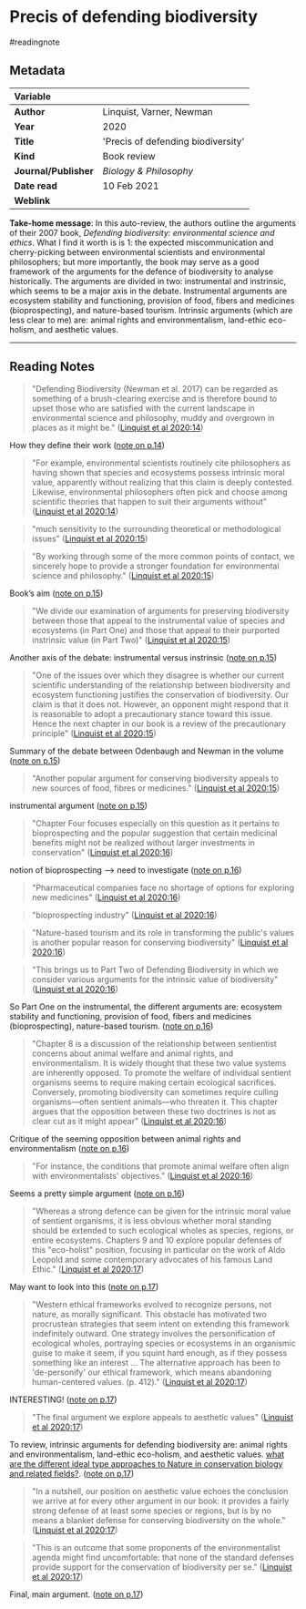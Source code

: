 # Precis of defending biodiversity
#readingnote 


## Metadata

|   Variable     |  |
|:--------------|:-----------|
| **Author**			| Linquist, Varner, Newman     | 
| **Year**				| 	2020		 | 
| **Title**				| 	'Precis of defending biodiversity'		 | 
| **Kind**				| Book review|
| **Journal/Publisher**				| 	*Biology & Philosophy*		 | 
| **Date read**				| 	10 Feb 2021	 | 
| **Weblink**				| 			 | 

**Take-home message**: In this auto-review, the authors outline the arguments of their 2007 book, *Defending biodiversity: environmental science and ethics*. What I find it worth is is 1: the expected miscommunication and cherry-picking between environmental scientists and environmental philosophers; but more importantly, the book may serve as a good framework of the arguments for the defence of biodiversity to analyse historically. The arguments are divided in two: instrumental and instrinsic, which seems to be a major axis in the debate. Instrumental arguments are ecosystem stability and functioning, provision of food, fibers and medicines (bioprospecting), and nature-based tourism. Intrinsic arguments (which are less clear to me) are: animal rights and environmentalism, land-ethic eco-holism, and aesthetic values. 


---

## Reading Notes

> "Defending Biodiversity (Newman et al. 2017) can be regarded as something of a brush-clearing exercise and is therefore bound to upset those who are satisfied with the current landscape in environmental science and philosophy, muddy and overgrown in places as it might be." ([Linquist et al 2020:14](zotero://open-pdf/library/items/EIFLFANT?page=1))

How they define their work ([note on p.14](zotero://open-pdf/library/items/EIFLFANT?page=1))

> "For example, environmental scientists routinely cite philosophers as having shown that species and ecosystems possess intrinsic moral value, apparently without realizing that this claim is deeply contested. Likewise, environmental philosophers often pick and choose among scientific theories that happen to suit their arguments without" ([Linquist et al 2020:14](zotero://open-pdf/library/items/EIFLFANT?page=1))

> "much sensitivity to the surrounding theoretical or methodological issues" ([Linquist et al 2020:15](zotero://open-pdf/library/items/EIFLFANT?page=2))

> "By working through some of the more common points of contact, we sincerely hope to provide a stronger foundation for environmental science and philosophy." ([Linquist et al 2020:15](zotero://open-pdf/library/items/EIFLFANT?page=2))

Book’s aim ([note on p.15](zotero://open-pdf/library/items/EIFLFANT?page=2))

> "We divide our examination of arguments for preserving biodiversity between those that appeal to the instrumental value of species and ecosystems (in Part One) and those that appeal to their purported instrinsic value (in Part Two)" ([Linquist et al 2020:15](zotero://open-pdf/library/items/EIFLFANT?page=2))

Another axis of the debate: instrumental versus instrinsic ([note on p.15](zotero://open-pdf/library/items/EIFLFANT?page=2))

> "One of the issues over which they disagree is whether our current scientific understanding of the relationship between biodiversity and ecosystem functioning justifies the conservation of biodiversity. Our claim is that it does not. However, an opponent might respond that it is reasonable to adopt a precautionary stance toward this issue. Hence the next chapter in our book is a review of the precautionary principle" ([Linquist et al 2020:15](zotero://open-pdf/library/items/EIFLFANT?page=2))

Summary of the debate between Odenbaugh and Newman in the volume ([note on p.15](zotero://open-pdf/library/items/EIFLFANT?page=2))

> "Another popular argument for conserving biodiversity appeals to new sources of food, fibres or medicines." ([Linquist et al 2020:15](zotero://open-pdf/library/items/EIFLFANT?page=2))

instrumental argument ([note on p.15](zotero://open-pdf/library/items/EIFLFANT?page=2))

> "Chapter Four focuses especially on this question as it pertains to bioprospecting and the popular suggestion that certain medicinal benefits might not be realized without larger investments in conservation" ([Linquist et al 2020:16](zotero://open-pdf/library/items/EIFLFANT?page=3))

notion of bioprospecting —> need to investigate ([note on p.16](zotero://open-pdf/library/items/EIFLFANT?page=3))

> "Pharmaceutical companies face no shortage of options for exploring new medicines" ([Linquist et al 2020:16](zotero://open-pdf/library/items/EIFLFANT?page=3))

> "bioprospecting industry" ([Linquist et al 2020:16](zotero://open-pdf/library/items/EIFLFANT?page=3))

> "Nature-based tourism and its role in transforming the public's values is another popular reason for conserving biodiversity" ([Linquist et al 2020:16](zotero://open-pdf/library/items/EIFLFANT?page=3))

> "This brings us to Part Two of Defending Biodiversity in which we consider various arguments for the intrinsic value of biodiversity" ([Linquist et al 2020:16](zotero://open-pdf/library/items/EIFLFANT?page=3))

So Part One on the instrumental, the different arguments are: ecosystem stability and functioning, provision of food, fibers and medicines (bioprospecting), nature-based tourism.  ([note on p.16](zotero://open-pdf/library/items/EIFLFANT?page=3))

> "Chapter 8 is a discussion of the relationship between sentientist concerns about animal welfare and animal rights, and environmentalism. It is widely thought that these two value systems are inherently opposed. To promote the welfare of individual sentient organisms seems to require making certain ecological sacrifices. Conversely, promoting biodiversity can sometimes require culling organisms—often sentient animals—who threaten it. This chapter argues that the opposition between these two doctrines is not as clear cut as it might appear" ([Linquist et al 2020:16](zotero://open-pdf/library/items/EIFLFANT?page=3))

Critique of the seeming opposition between animal rights and environmentalism ([note on p.16](zotero://open-pdf/library/items/EIFLFANT?page=3))

> "For instance, the conditions that promote animal welfare often align with environmentalists' objectives." ([Linquist et al 2020:16](zotero://open-pdf/library/items/EIFLFANT?page=3))

Seems a pretty simple argument ([note on p.16](zotero://open-pdf/library/items/EIFLFANT?page=3))

> "Whereas a strong defence can be given for the intrinsic moral value of sentient organisms, it is less obvious whether moral standing should be extended to such ecological wholes as species, regions, or entire ecosystems. Chapters 9 and 10 explore popular defenses of this "eco-holist" position, focusing in particular on the work of Aldo Leopold and some contemporary advocates of his famous Land Ethic." ([Linquist et al 2020:17](zotero://open-pdf/library/items/EIFLFANT?page=4))

May want to look into this ([note on p.17](zotero://open-pdf/library/items/EIFLFANT?page=4))

> "Western ethical frameworks evolved to recognize persons, not nature, as morally significant. This obstacle has motivated two procrustean strategies that seem intent on extending this framework indefinitely outward. One strategy involves the personification of ecological wholes, portraying species or ecosystems in an organismic guise to make it seem, if you squint hard enough, as if they possess something like an interest ... The alternative approach has been to 'de-personify' our ethical framework, which means abandoning human-centered values. (p. 412)." ([Linquist et al 2020:17](zotero://open-pdf/library/items/EIFLFANT?page=4))

INTERESTING! ([note on p.17](zotero://open-pdf/library/items/EIFLFANT?page=4))

> "The final argument we explore appeals to aesthetic values" ([Linquist et al 2020:17](zotero://open-pdf/library/items/EIFLFANT?page=4))

To review, intrinsic arguments for defending biodiversity are: animal rights and environmentalism, land-ethic eco-holism, and aesthetic values. [what are the different ideal type approaches to Nature in conservation biology and related fields?](what%20are%20the%20different%20ideal%20type%20approaches%20to%20Nature%20in%20conservation%20biology%20and%20related%20fields?.md).  ([note on p.17](zotero://open-pdf/library/items/EIFLFANT?page=4))

> "In a nutshell, our position on aesthetic value echoes the conclusion we arrive at for every other argument in our book: it provides a fairly strong defense of at least some species or regions, but is by no means a blanket defense for conserving biodiversity on the whole." ([Linquist et al 2020:17](zotero://open-pdf/library/items/EIFLFANT?page=4))

> "This is an outcome that some proponents of the environmentalist agenda might find uncomfortable: that none of the standard defenses provide support for the conservation of biodiversity per se." ([Linquist et al 2020:17](zotero://open-pdf/library/items/EIFLFANT?page=4))

Final, main argument. ([note on p.17](zotero://open-pdf/library/items/EIFLFANT?page=4)) 

